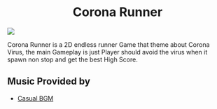 <h1 align="center">Corona Runner</h1>

![](https://github.com/BillyFrcs/CoronaRunner/blob/master/Assets/Gif/coronaRunner.gif)

Corona Runner is a 2D endless runner Game that theme about Corona Virus, the main Gameplay is just Player should avoid the virus when it spawn non stop and get the best High Score.

## Music Provided by
 - [Casual BGM](https://assetstore.unity.com/packages/audio/music/casual-game-bgm-5-135943)
